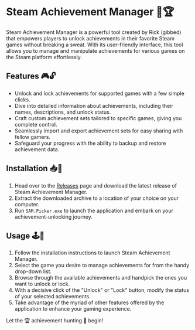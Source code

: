 # Steam Achievement Manager 💪🏆

Steam Achievement Manager is a powerful tool created by Rick (gibbed) that empowers players to unlock achievements in their favorite Steam games without breaking a sweat. With its user-friendly interface, this tool allows you to manage and manipulate achievements for various games on the Steam platform effortlessly.

## Features 🎮🔓

- Unlock and lock achievements for supported games with a few simple clicks.
- Dive into detailed information about achievements, including their names, descriptions, and unlock status.
- Craft custom achievement sets tailored to specific games, giving you complete control.
- Seamlessly import and export achievement sets for easy sharing with fellow gamers.
- Safeguard your progress with the ability to backup and restore achievement data.

## Installation 📥🚀

1. Head over to the [Releases](https://github.com/gibbed/SteamAchievementManager/releases) page and download the latest release of Steam Achievement Manager.
2. Extract the downloaded archive to a location of your choice on your computer.
3. Run `SAM.Picker.exe` to launch the application and embark on your achievement-unlocking journey.

## Usage 🕹️🧠

1. Follow the installation instructions to launch Steam Achievement Manager.
2. Select the game you desire to manage achievements for from the handy drop-down list.
3. Browse through the available achievements and handpick the ones you want to unlock or lock.
4. With a decisive click of the "Unlock" or "Lock" button, modify the status of your selected achievements.
5. Take advantage of the myriad of other features offered by the application to enhance your gaming experience.

Let the 🏆 achievement hunting 🎯 begin!
